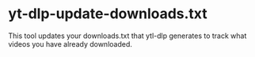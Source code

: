 # yt-dlp-update-downloads.txt
This tool updates your downloads.txt that ytl-dlp generates to track what videos you have already downloaded.
